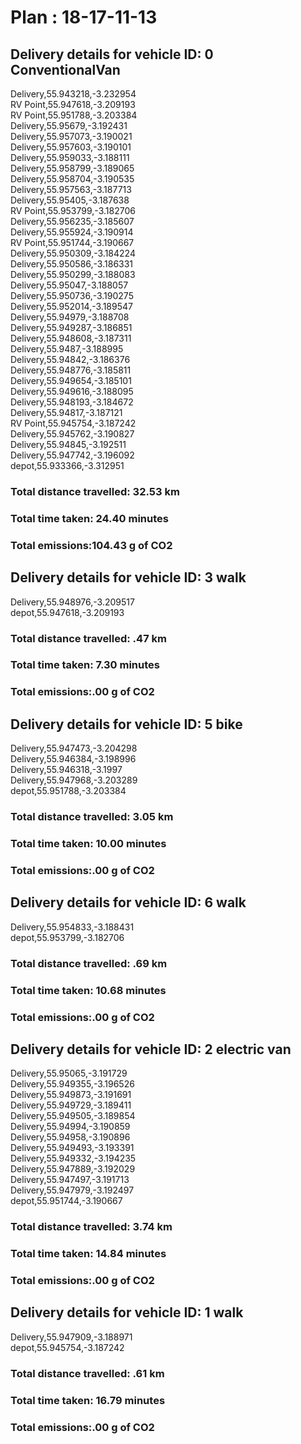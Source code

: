 # Plan : 18-17-11-13
## Delivery details for vehicle ID: 0 ConventionalVan 
Delivery,55.943218,-3.232954<br>RV Point,55.947618,-3.209193<br>RV Point,55.951788,-3.203384<br>Delivery,55.95679,-3.192431<br>Delivery,55.957073,-3.190021<br>Delivery,55.957603,-3.190101<br>Delivery,55.959033,-3.188111<br>Delivery,55.958799,-3.189065<br>Delivery,55.958704,-3.190535<br>Delivery,55.957563,-3.187713<br>Delivery,55.95405,-3.187638<br>RV Point,55.953799,-3.182706<br>Delivery,55.956235,-3.185607<br>Delivery,55.955924,-3.190914<br>RV Point,55.951744,-3.190667<br>Delivery,55.950309,-3.184224<br>Delivery,55.950586,-3.186331<br>Delivery,55.950299,-3.188083<br>Delivery,55.95047,-3.188057<br>Delivery,55.950736,-3.190275<br>Delivery,55.952014,-3.189547<br>Delivery,55.94979,-3.188708<br>Delivery,55.949287,-3.186851<br>Delivery,55.948608,-3.187311<br>Delivery,55.9487,-3.188995<br>Delivery,55.94842,-3.186376<br>Delivery,55.948776,-3.185811<br>Delivery,55.949654,-3.185101<br>Delivery,55.949616,-3.188095<br>Delivery,55.948193,-3.184672<br>Delivery,55.94817,-3.187121<br>RV Point,55.945754,-3.187242<br>Delivery,55.945762,-3.190827<br>Delivery,55.94845,-3.192511<br>Delivery,55.947742,-3.196092<br>depot,55.933366,-3.312951<br>
### Total distance travelled: 32.53 km 
### Total time taken: 24.40 minutes 
### Total emissions:104.43 g of CO2
## Delivery details for vehicle ID: 3 walk 
Delivery,55.948976,-3.209517<br>depot,55.947618,-3.209193<br>
### Total distance travelled: .47 km 
### Total time taken: 7.30 minutes 
### Total emissions:.00 g of CO2
## Delivery details for vehicle ID: 5 bike 
Delivery,55.947473,-3.204298<br>Delivery,55.946384,-3.198996<br>Delivery,55.946318,-3.1997<br>Delivery,55.947968,-3.203289<br>depot,55.951788,-3.203384<br>
### Total distance travelled: 3.05 km 
### Total time taken: 10.00 minutes 
### Total emissions:.00 g of CO2
## Delivery details for vehicle ID: 6 walk 
Delivery,55.954833,-3.188431<br>depot,55.953799,-3.182706<br>
### Total distance travelled: .69 km 
### Total time taken: 10.68 minutes 
### Total emissions:.00 g of CO2
## Delivery details for vehicle ID: 2 electric van 
Delivery,55.95065,-3.191729<br>Delivery,55.949355,-3.196526<br>Delivery,55.949873,-3.191691<br>Delivery,55.949729,-3.189411<br>Delivery,55.949505,-3.189854<br>Delivery,55.94994,-3.190859<br>Delivery,55.94958,-3.190896<br>Delivery,55.949493,-3.193391<br>Delivery,55.949332,-3.194235<br>Delivery,55.947889,-3.192029<br>Delivery,55.947497,-3.191713<br>Delivery,55.947979,-3.192497<br>depot,55.951744,-3.190667<br>
### Total distance travelled: 3.74 km 
### Total time taken: 14.84 minutes 
### Total emissions:.00 g of CO2
## Delivery details for vehicle ID: 1 walk 
Delivery,55.947909,-3.188971<br>depot,55.945754,-3.187242<br>
### Total distance travelled: .61 km 
### Total time taken: 16.79 minutes 
### Total emissions:.00 g of CO2
